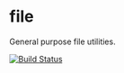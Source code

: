 # file

General purpose file utilities.

[![Build Status](https://secure.travis-ci.org/hapijs/file.svg)](http://travis-ci.org/hapijs/file)

